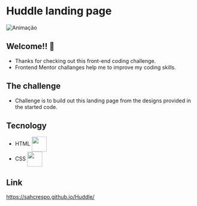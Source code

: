 # Huddle landing page

![Animação](https://user-images.githubusercontent.com/85465530/160432135-1ade569c-65f0-4abb-98be-4c18d20ffcbf.gif)


## Welcome!! 👋

* Thanks for checking out this front-end coding challenge. 
* <a scr = "https://www.frontendmentor.io/challenges/huddle-landing-page-with-a-single-introductory-section-B_2Wvxgi0">Frontend Mentor </a> challanges help me to improve my coding skills.

## The challenge 

* Challenge is to build out this landing page from the designs provided in the started code.

## Tecnology

* HTML <img src="https://cdn.jsdelivr.net/gh/devicons/devicon/icons/html5/html5-original-wordmark.svg" height="40" widht="40" align="center" />
* CSS     <img src="https://cdn.jsdelivr.net/gh/devicons/devicon/icons/css3/css3-original-wordmark.svg" height="40" width="40" align="center"  />

## Link 

https://sahcrespo.github.io/Huddle/
